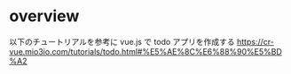 # overview

以下のチュートリアルを参考に vue.js で todo アプリを作成する
https://cr-vue.mio3io.com/tutorials/todo.html#%E5%AE%8C%E6%88%90%E5%BD%A2